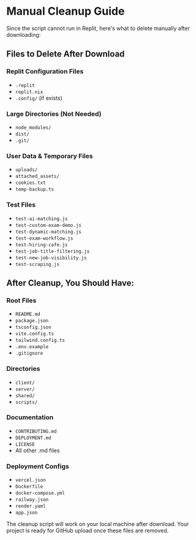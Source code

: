 # Manual Cleanup Guide

Since the script cannot run in Replit, here's what to delete manually after downloading:

## Files to Delete After Download

### Replit Configuration Files
- `.replit`
- `replit.nix`
- `.config/` (if exists)

### Large Directories (Not Needed)
- `node_modules/`
- `dist/`
- `.git/`

### User Data & Temporary Files
- `uploads/`
- `attached_assets/`
- `cookies.txt`
- `temp-backup.ts`

### Test Files
- `test-ai-matching.js`
- `test-custom-exam-demo.js`
- `test-dynamic-matching.js`
- `test-exam-workflow.js`
- `test-hiring-cafe.js`
- `test-job-title-filtering.js`
- `test-new-job-visibility.js`
- `test-scraping.js`

## After Cleanup, You Should Have:

### Root Files
- `README.md`
- `package.json`
- `tsconfig.json`
- `vite.config.ts`
- `tailwind.config.ts`
- `.env.example`
- `.gitignore`

### Directories
- `client/`
- `server/`
- `shared/`
- `scripts/`

### Documentation
- `CONTRIBUTING.md`
- `DEPLOYMENT.md`
- `LICENSE`
- All other .md files

### Deployment Configs
- `vercel.json`
- `Dockerfile`
- `docker-compose.yml`
- `railway.json`
- `render.yaml`
- `app.json`

The cleanup script will work on your local machine after download. Your project is ready for GitHub upload once these files are removed.
